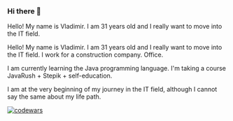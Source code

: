 ### Hi there 👋

Hello! My name is Vladimir. I am 31 years old and I really want to move into the IT field.

Hello!
My name is Vladimir. I am 31 years old and I really want to move into the IT field.
I work for a construction company. Office.

I am currently learning the Java programming language. I'm taking a course JavaRush + Stepik + self-education.

I am at the very beginning of my journey in the IT field, although I cannot say the same about my life path.

[![codewars](https://www.codewars.com/users/username/badges/large)](https://www.codewars.com/users/username)
